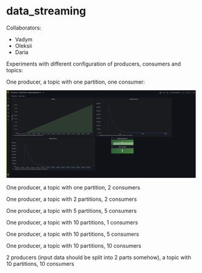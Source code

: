 # data_streaming

Collaborators:
 - Vadym
 - Oleksii
 - Daria

Experiments with different configuration of producers, consumers and topics:

One producer, a topic with one partition, one consumer:

![](./img/task1/task1.png)


One producer, a topic with one partition, 2 consumers

One producer, a topic with 2 partitions, 2 consumers

One producer, a topic with 5 partitions, 5 consumers

One producer, a topic with 10 partitions, 1 consumers

One producer, a topic with 10 partitions, 5 consumers

One producer, a topic with 10 partitions, 10 consumers

2 producers (input data should be split into 2 parts somehow), a topic with 10 partitions, 10 consumers